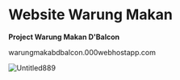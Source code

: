 # Website Warung Makan

**Project Warung Makan D'Balcon**

warungmakabdbalcon.000webhostapp.com

![Untitled889](https://user-images.githubusercontent.com/46512870/80793240-cb5be380-8bc0-11ea-8927-ff9266d7e450.png)
